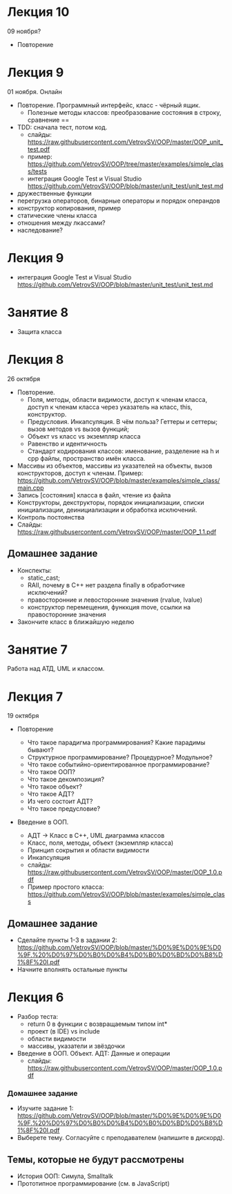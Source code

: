 # Лекция 10
09 ноября?
- Повторение


# Лекция 9
01 ноября. Онлайн
- Повторение. Программный интерфейс, класс - чёрный ящик.
  - Полезные методы классов: преобразование состояния в строку, сравнение ==   
- TDD: сначала тест, потом код. 
  - слайды: https://raw.githubusercontent.com/VetrovSV/OOP/master/OOP_unit_test.pdf
  - пример: https://github.com/VetrovSV/OOP/tree/master/examples/simple_class/tests
  - интеграция Google Test и Visual Studio https://github.com/VetrovSV/OOP/blob/master/unit_test/unit_test.md
- дружественные функции
- перегрузка операторов, бинарные операторы и порядок операндов
- конструктор копирования, пример
- статические члены класса
- отношения между лкассами?
- наследование?

# Лекция 9
- интеграция Google Test и Visual Studio https://github.com/VetrovSV/OOP/blob/master/unit_test/unit_test.md

# Занятие 8
- Защита класса

# Лекция 8
26 октября

- Повторение.
  - Поля, методы, области видимости, доступ к членам класса, доступ к членам класса через указатель на класс, this, конструктор.
  - Предусловия. Инкапсуляция. В чём польза? Геттеры и сеттеры; вызов методов vs вызов функций;
  - Объект vs класс vs экземпляр класса
  - Равенство и идентичность
  - Стандарт кодирования классов: именование, разделение на h и cpp файлы, пространство имён класса.
- Массивы из объектов, массивы из указателей на объекты, вызов конструкторов, доступ к членам. Пример: https://github.com/VetrovSV/OOP/blob/master/examples/simple_class/main.cpp
- Запись [состояния] класса в файл, чтение из файла
- Конструкторы, декструкторы, порядок инициализации, списки инициализации, деинициализации и обработка исключений.
- Контроль постоянства
- Слайды: https://raw.githubusercontent.com/VetrovSV/OOP/master/OOP_1.1.pdf
  
  
## Домашнее задание
- Конспекты: 
  - static_cast; 
  - RAII, почему в C++ нет раздела finally в обработчике исключений?
  - правосторонние и левосторонние значения (rvalue, lvalue)
  - конструктор перемещения, функкция move, ссылки на правосторонние значения
- Закончите класс в ближайшую неделю

# Занятие 7
Работа над АТД, UML и классом.

# Лекция 7
19 октября

- Повторение
  - Что такое парадигма программирования? Какие парадимы бывают?
  - Структурное программирование? Процедурное? Модульное?
  - Что такое событийно-ориентированное программирование?
  - Что такое ООП?
  - Что такое декомпозиция?
  - Что такое объект?
  - Что такое АДТ?
  - Из чего состоит АДТ?
  - Что такое предусловие?
  
- Введение в ООП. 
  - АДТ -> Класс в C++, UML диаграмма классов
  - Класс, поля, методы, объект (экземпляр класса)
  - Принцип сокрытия и области видимости
  - Инкапсуляция
  - слайды: https://raw.githubusercontent.com/VetrovSV/OOP/master/OOP_1.0.pdf
  - Пример простого класса: https://github.com/VetrovSV/OOP/blob/master/examples/simple_class

## Домашнее задание
- Сделайте пункты 1-3 в задании 2: https://github.com/VetrovSV/OOP/blob/master/%D0%9E%D0%9E%D0%9F.%20%D0%97%D0%B0%D0%B4%D0%B0%D0%BD%D0%B8%D1%8F%20I.pdf
- Начните вполнять остальные пункты

# Лекция 6
- Разбор теста:
  - return 0 в функции с возвращаемым типом int*
  - проект (в IDE) vs include
  - области видимости
  - массивы, указатели и звёздочки
- Введение в ООП. Объект. АДТ: Данные и операции
  - слайды: https://raw.githubusercontent.com/VetrovSV/OOP/master/OOP_1.0.pdf


### Домашнее задание
- Изучите задание 1: https://github.com/VetrovSV/OOP/blob/master/%D0%9E%D0%9E%D0%9F.%20%D0%97%D0%B0%D0%B4%D0%B0%D0%BD%D0%B8%D1%8F%20I.pdf
- Выберете тему. Согласуйте с преподавателем (напишите в дискорд).


## Темы, которые не будут рассмотрены
- История ООП: Симула, Smalltalk
- Прототипное программирование (см. в JavaScript)
